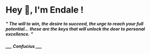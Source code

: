 <h1 title="head"> Hey 👋, I'm Endale !</h1>

**<h5><i>" The will to win, the desire to succeed, the urge to reach your full potential... these are the keys that will unlock the door to personal excellence. "</i></h5>**

*<b>___ Confucius ___</b>*
